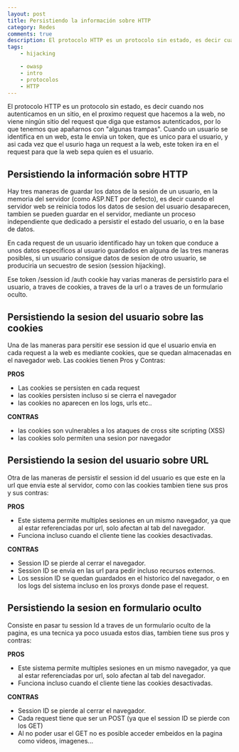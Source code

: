 ```yaml
---
layout: post
title: Persistiendo la información sobre HTTP
category: Redes
comments: true
description: El protocolo HTTP es un protocolo sin estado, es decir cuando nos autenticamos en un sitio, en el proximo request que hacemos a la web, no viene ningún sitio del request que diga que estamos autenticados, por lo que tenemos que apañarnos con "algunas trampas". Cuando un usuario se identifica en un web, esta le envia un token, que es unico para el usuario, y asi cada vez que el usurio haga un request a la web, este token ira en el request para que la web sepa quien es el usuario.
tags:
    - hijacking

    - owasp
    - intro
    - protocolos
    - HTTP
---
```



El protocolo HTTP es un protocolo sin estado, es decir cuando nos autenticamos en un sitio, en el proximo request que hacemos a la web, no viene ningún sitio del request que diga que estamos autenticados, por lo que tenemos que apañarnos con "algunas trampas".
Cuando un usuario se identifica en un web, esta le envia un token, que es unico para el usuario, y asi cada vez que el usurio haga un request a la web, este token ira en el request para que la web sepa quien es el usuario.

## Persistiendo la información sobre HTTP

Hay tres maneras de guardar los datos de la sesión de un usuario, en la memoria del servidor (como ASP.NET por defecto), es decir cuando el servidor web se reinicia todos los datos de sesion del usuario desaparecen, tambien se pueden guardar en el servidor, mediante un proceso independiente que dedicado a persistir el estado del usuario, o en la base de datos.

En cada request de un usuario identificado hay un token que conduce a unos datos especificos al usuario guardados en alguna de las tres maneras posibles, si un usuario consigue datos de sesion de otro usuario, se produciria un secuestro de sesion (session hijacking).

Ese token /session id /auth cookie hay varias maneras de persistirlo para el usuario, a traves de cookies, a traves de la url o a traves de un formulario oculto.

## Persistiendo la sesion del usuario sobre las cookies

Una de las maneras para persitir ese session id que el usuario envia en cada request a la web es mediante cookies, que se quedan almacenadas en el navegador web. Las cookies tienen Pros y Contras:

__PROS__

* Las cookies se persisten en cada request
* las cookies persisten incluso si se cierra el navegador
* las cookies no aparecen en los logs, urls etc..

__CONTRAS__

* las cookies son vulnerables a los ataques de cross site scripting (XSS)
* las cookies solo permiten una sesion por navegador

## Persistiendo la sesion del usuario sobre URL

Otra de las maneras de persistir el session id del usuario es que este en la url que envia este al servidor, como con las cookies tambien tiene sus pros y sus contras:

__PROS__

* Este sistema permite multiples sesiones en un mismo navegador, ya que al estar referenciadas por url, solo afectan al tab del navegador.
* Funciona incluso cuando el cliente tiene las cookies desactivadas.

__CONTRAS__

* Session ID se pierde al cerrar el navegador.
* Session ID se envia en las url para pedir incluso recursos externos.
* Los session ID se quedan guardados en el historico del navegador, o en los logs del sistema incluso en los proxys donde pase el request.

## Persistiendo la sesion en formulario oculto

Consiste en pasar tu session Id a traves de un formulario oculto de la pagina, es una tecnica ya poco usuada estos dias, tambien tiene sus pros y contras:

__PROS__

* Este sistema permite multiples sesiones en un mismo navegador, ya que al estar referenciadas por url, solo afectan al tab del navegador.
* Funciona incluso cuando el cliente tiene las cookies desactivadas.

__CONTRAS__

* Session ID se pierde al cerrar el navegador.
* Cada request tiene que ser un POST (ya que el session ID se pierde con los GET)
* Al no poder usar el GET no es posible acceder embeidos en la pagina como videos, imagenes...












